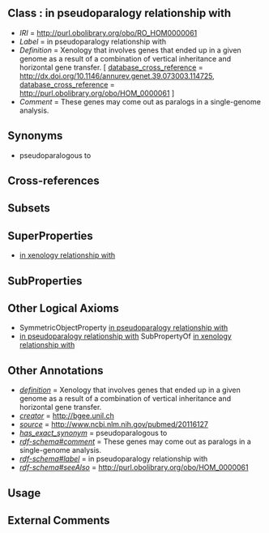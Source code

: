 
## Class : in pseudoparalogy relationship with

 * *IRI* = http://purl.obolibrary.org/obo/RO_HOM0000061
 * *Label* = in pseudoparalogy relationship with
 * *Definition* = Xenology that involves genes that ended up in a given genome as a result of a combination of vertical inheritance and horizontal gene transfer. [ [database_cross_reference](../../ef/oboInOwl#hasDbXref.md) = http://dx.doi.org/10.1146/annurev.genet.39.073003.114725, [database_cross_reference](../../ef/oboInOwl#hasDbXref.md) = http://purl.obolibrary.org/obo/HOM_0000061 ]
 * *Comment* = These genes may come out as paralogs in a single-genome analysis.

## Synonyms

 * pseudoparalogous to

## Cross-references


## Subsets


## SuperProperties

 * [in xenology relationship with](../../RO/18/RO_HOM0000018.md)

## SubProperties


## Other Logical Axioms

 * SymmetricObjectProperty [in pseudoparalogy relationship with](../../RO/61/RO_HOM0000061.md)
 * [in pseudoparalogy relationship with](../../RO/61/RO_HOM0000061.md) SubPropertyOf [in xenology relationship with](../../RO/18/RO_HOM0000018.md)

## Other Annotations

 * *[definition](../../IAO/15/IAO_0000115.md)* = Xenology that involves genes that ended up in a given genome as a result of a combination of vertical inheritance and horizontal gene transfer.
 * *[creator](../../or/creator.md)* = http://bgee.unil.ch
 * *[source](../../ce/source.md)* = http://www.ncbi.nlm.nih.gov/pubmed/20116127
 * *[has_exact_synonym](../../ym/oboInOwl#hasExactSynonym.md)* = pseudoparalogous to
 * *[rdf-schema#comment](../../nt/rdf-schema#comment.md)* = These genes may come out as paralogs in a single-genome analysis.
 * *[rdf-schema#label](../../el/rdf-schema#label.md)* = in pseudoparalogy relationship with
 * *[rdf-schema#seeAlso](../../so/rdf-schema#seeAlso.md)* = http://purl.obolibrary.org/obo/HOM_0000061

## Usage


## External Comments

